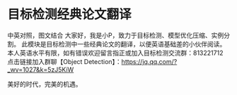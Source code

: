 
# 目标检测经典论文翻译
中英对照，图文结合
大家好，我是小P，致力于目标检测、模型优化压缩、实例分割。
此模块是目标检测中一些经典论文的翻译，以便英语基础差的小伙伴阅读。
本人英语水平有限，如有错误欢迎留言指正或加入目标检测交流群：813221712
点击链接加入群聊【Object Detection】：https://jq.qq.com/?_wv=1027&k=5zJ5KiW

美好的时代，完美的机遇。
